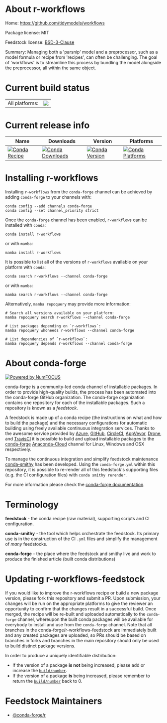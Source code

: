 About r-workflows
=================

Home: https://github.com/tidymodels/workflows

Package license: MIT

Feedstock license: [BSD-3-Clause](https://github.com/conda-forge/r-workflows-feedstock/blob/main/LICENSE.txt)

Summary: Managing both a 'parsnip' model and a preprocessor, such as a model formula or recipe from 'recipes', can often be challenging. The goal of 'workflows' is to streamline this process by bundling the model alongside the preprocessor, all within the same object.

Current build status
====================


<table><tr><td>All platforms:</td>
    <td>
      <a href="https://dev.azure.com/conda-forge/feedstock-builds/_build/latest?definitionId=9095&branchName=main">
        <img src="https://dev.azure.com/conda-forge/feedstock-builds/_apis/build/status/r-workflows-feedstock?branchName=main">
      </a>
    </td>
  </tr>
</table>

Current release info
====================

| Name | Downloads | Version | Platforms |
| --- | --- | --- | --- |
| [![Conda Recipe](https://img.shields.io/badge/recipe-r--workflows-green.svg)](https://anaconda.org/conda-forge/r-workflows) | [![Conda Downloads](https://img.shields.io/conda/dn/conda-forge/r-workflows.svg)](https://anaconda.org/conda-forge/r-workflows) | [![Conda Version](https://img.shields.io/conda/vn/conda-forge/r-workflows.svg)](https://anaconda.org/conda-forge/r-workflows) | [![Conda Platforms](https://img.shields.io/conda/pn/conda-forge/r-workflows.svg)](https://anaconda.org/conda-forge/r-workflows) |

Installing r-workflows
======================

Installing `r-workflows` from the `conda-forge` channel can be achieved by adding `conda-forge` to your channels with:

```
conda config --add channels conda-forge
conda config --set channel_priority strict
```

Once the `conda-forge` channel has been enabled, `r-workflows` can be installed with `conda`:

```
conda install r-workflows
```

or with `mamba`:

```
mamba install r-workflows
```

It is possible to list all of the versions of `r-workflows` available on your platform with `conda`:

```
conda search r-workflows --channel conda-forge
```

or with `mamba`:

```
mamba search r-workflows --channel conda-forge
```

Alternatively, `mamba repoquery` may provide more information:

```
# Search all versions available on your platform:
mamba repoquery search r-workflows --channel conda-forge

# List packages depending on `r-workflows`:
mamba repoquery whoneeds r-workflows --channel conda-forge

# List dependencies of `r-workflows`:
mamba repoquery depends r-workflows --channel conda-forge
```


About conda-forge
=================

[![Powered by
NumFOCUS](https://img.shields.io/badge/powered%20by-NumFOCUS-orange.svg?style=flat&colorA=E1523D&colorB=007D8A)](https://numfocus.org)

conda-forge is a community-led conda channel of installable packages.
In order to provide high-quality builds, the process has been automated into the
conda-forge GitHub organization. The conda-forge organization contains one repository
for each of the installable packages. Such a repository is known as a *feedstock*.

A feedstock is made up of a conda recipe (the instructions on what and how to build
the package) and the necessary configurations for automatic building using freely
available continuous integration services. Thanks to the awesome service provided by
[Azure](https://azure.microsoft.com/en-us/services/devops/), [GitHub](https://github.com/),
[CircleCI](https://circleci.com/), [AppVeyor](https://www.appveyor.com/),
[Drone](https://cloud.drone.io/welcome), and [TravisCI](https://travis-ci.com/)
it is possible to build and upload installable packages to the
[conda-forge](https://anaconda.org/conda-forge) [Anaconda-Cloud](https://anaconda.org/)
channel for Linux, Windows and OSX respectively.

To manage the continuous integration and simplify feedstock maintenance
[conda-smithy](https://github.com/conda-forge/conda-smithy) has been developed.
Using the ``conda-forge.yml`` within this repository, it is possible to re-render all of
this feedstock's supporting files (e.g. the CI configuration files) with ``conda smithy rerender``.

For more information please check the [conda-forge documentation](https://conda-forge.org/docs/).

Terminology
===========

**feedstock** - the conda recipe (raw material), supporting scripts and CI configuration.

**conda-smithy** - the tool which helps orchestrate the feedstock.
                   Its primary use is in the construction of the CI ``.yml`` files
                   and simplify the management of *many* feedstocks.

**conda-forge** - the place where the feedstock and smithy live and work to
                  produce the finished article (built conda distributions)


Updating r-workflows-feedstock
==============================

If you would like to improve the r-workflows recipe or build a new
package version, please fork this repository and submit a PR. Upon submission,
your changes will be run on the appropriate platforms to give the reviewer an
opportunity to confirm that the changes result in a successful build. Once
merged, the recipe will be re-built and uploaded automatically to the
`conda-forge` channel, whereupon the built conda packages will be available for
everybody to install and use from the `conda-forge` channel.
Note that all branches in the conda-forge/r-workflows-feedstock are
immediately built and any created packages are uploaded, so PRs should be based
on branches in forks and branches in the main repository should only be used to
build distinct package versions.

In order to produce a uniquely identifiable distribution:
 * If the version of a package **is not** being increased, please add or increase
   the [``build/number``](https://docs.conda.io/projects/conda-build/en/latest/resources/define-metadata.html#build-number-and-string).
 * If the version of a package **is** being increased, please remember to return
   the [``build/number``](https://docs.conda.io/projects/conda-build/en/latest/resources/define-metadata.html#build-number-and-string)
   back to 0.

Feedstock Maintainers
=====================

* [@conda-forge/r](https://github.com/conda-forge/r/)

